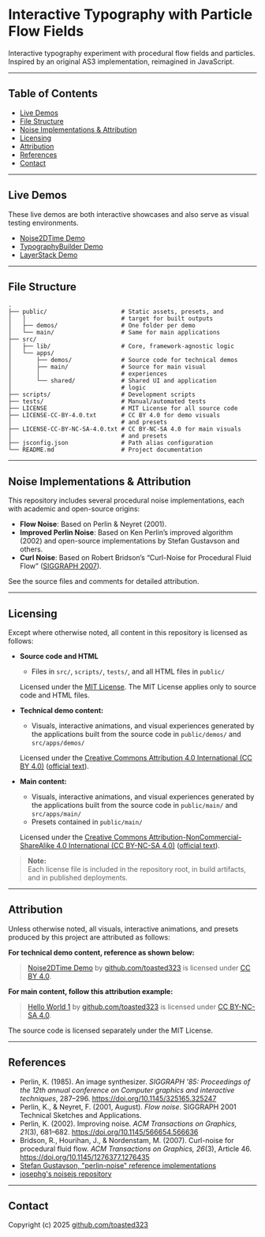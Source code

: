 # Interactive Typography with Particle Flow Fields

Interactive typography experiment with procedural flow fields and particles.
Inspired by an original AS3 implementation, reimagined in JavaScript.

---

## Table of Contents

- [Live Demos](#live-demos)
- [File Structure](#file-structure)
- [Noise Implementations & Attribution](#noise-implementations--attribution)
- [Licensing](#licensing)
- [Attribution](#attribution)
- [References](#references)
- [Contact](#contact)

---

## Live Demos

These live demos are both interactive showcases and also serve as visual testing environments.

- [Noise2DTime Demo](https://toasted323.github.io/interactive-typography-with-particle-flow-fields/demos/noise-2d-time/)
- [TypographyBuilder Demo](https://toasted323.github.io/interactive-typography-with-particle-flow-fields/demos/typography-builder/)
- [LayerStack Demo](https://toasted323.github.io/interactive-typography-with-particle-flow-fields/demos/layer-stack/)

---

## File Structure
```
.
├── public/                     # Static assets, presets, and 
│   │                           # target for built outputs
│   ├── demos/                  # One folder per demo
│   └── main/                   # Same for main applications
├── src/
│   ├── lib/                    # Core, framework-agnostic logic
│   └── apps/
│       ├── demos/              # Source code for technical demos
│       ├── main/               # Source for main visual 
│       │                       # experiences
│       └── shared/             # Shared UI and application
│                               # logic
├── scripts/                    # Development scripts
├── tests/                      # Manual/automated tests
├── LICENSE                     # MIT License for all source code
├── LICENSE-CC-BY-4.0.txt       # CC BY 4.0 for demo visuals
│                               # and presets
├── LICENSE-CC-BY-NC-SA-4.0.txt # CC BY-NC-SA 4.0 for main visuals
│                               # and presets
├── jsconfig.json               # Path alias configuration
└── README.md                   # Project documentation
```

---

## Noise Implementations & Attribution

This repository includes several procedural noise implementations, each with academic and open-source origins:

- **Flow Noise**: Based on Perlin & Neyret (2001).
- **Improved Perlin Noise**: Based on Ken Perlin’s improved algorithm (2002) and open-source implementations 
  by Stefan Gustavson and others.
- **Curl Noise**: Based on Robert Bridson’s “Curl-Noise for Procedural Fluid Flow” ([SIGGRAPH 2007](https://www.cs.ubc.ca/~rbridson/docs/bridson-siggraph2007-curlnoise.pdf)).

See the source files and comments for detailed attribution.

---

## Licensing

Except where otherwise noted, all content in this repository is licensed as follows:

- **Source code and HTML**  
  - Files in `src/`, `scripts/`, `tests/`, and all HTML files in `public/`
  
  Licensed under the [MIT License](./LICENSE). The MIT License applies only to source code and HTML files.

- **Technical demo content:**
  - Visuals, interactive animations, and visual experiences generated by the applications built from the source 
    code in `public/demos/` and `src/apps/demos/`
    
  Licensed under the [Creative Commons Attribution 4.0 International (CC BY 4.0)](./LICENSE-CC-BY-4.0.txt) ([official text](https://creativecommons.org/licenses/by/4.0/)).

- **Main content:**
  - Visuals, interactive animations, and visual experiences generated by the applications built from the source 
    code in `public/main/` and `src/apps/main/`
  - Presets contained in `public/main/`

  Licensed under the [Creative Commons Attribution-NonCommercial-ShareAlike 4.0 International (CC BY-NC-SA 4.0)](./LICENSE-CC-BY-NC-SA-4.0.txt) ([official text](https://creativecommons.org/licenses/by-nc-sa/4.0/)).

> **Note:**  
> Each license file is included in the repository root, in build artifacts, and in published deployments.

---

## Attribution

Unless otherwise noted, all visuals, interactive animations, and presets produced by this project are 
attributed as follows:

**For technical demo content, reference as shown below:**

> [Noise2DTime Demo](https://toasted323.github.io/interactive-typography-with-particle-flow-fields/demos/noise-2d-time/) by [github.com/toasted323](https://github.com/toasted323) is licensed under [CC BY 4.0](https://creativecommons.org/licenses/by/4.0/).

**For main content, follow this attribution example:**

> [Hello World 1](https://toasted323.github.io/interactive-typography-with-particle-flow-fields/main/hello-world-1/) by [github.com/toasted323](https://github.com/toasted323) 
> is licensed under [CC BY-NC-SA 4.0](https://creativecommons.org/licenses/by-nc-sa/4.0/).

The source code is licensed separately under the MIT License.


---

## References

- Perlin, K. (1985). An image synthesizer. *SIGGRAPH '85: Proceedings of the 12th annual conference on Computer graphics and interactive techniques*, 287–296. https://doi.org/10.1145/325165.325247
- Perlin, K., & Neyret, F. (2001, August). *Flow noise*. SIGGRAPH 2001 Technical Sketches and Applications.
- Perlin, K. (2002). Improving noise. *ACM Transactions on Graphics, 21*(3), 681–682. https://doi.org/10.1145/566654.566636
- Bridson, R., Hourihan, J., & Nordenstam, M. (2007). Curl-noise for procedural fluid flow. *ACM Transactions on Graphics, 26*(3), Article 46. https://doi.org/10.1145/1276377.1276435
- [Stefan Gustavson, "perlin-noise" reference implementations](https://github.com/stegu/perlin-noise)
- [josephg's noisejs repository](https://github.com/josephg/noisejs/blob/master/perlin.js)

---

## Contact

Copyright (c) 2025 [github.com/toasted323](https://github.com/toasted323)

